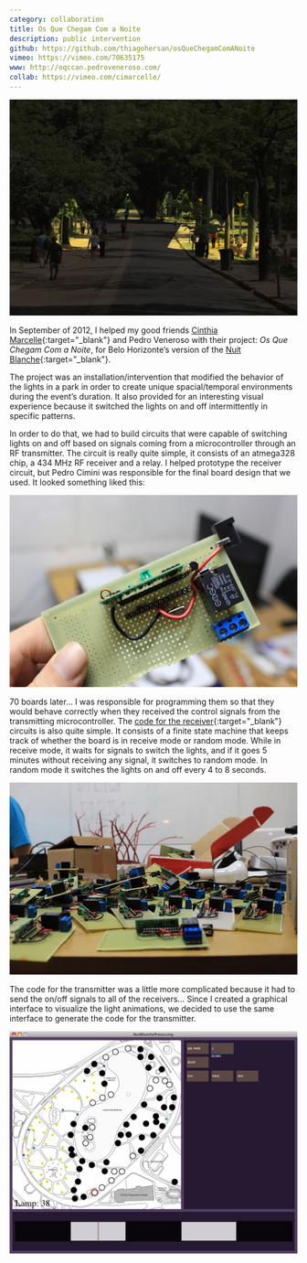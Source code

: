 ```yaml
---
category: collaboration
title: Os Que Chegam Com a Noite
description: public intervention
github: https://github.com/thiagohersan/osQueChegamComANoite
vimeo: https://vimeo.com/70635175
www: http://oqccan.pedroveneroso.com/
collab: https://vimeo.com/cimarcelle/
---
```

![](/assets/projects/os-que-chegam-com-a-noite/cinthia_pedro_01.jpg)

In September of 2012, I helped my good friends [Cinthia Marcelle](https://vimeo.com/cimarcelle){:target="_blank"} and Pedro Veneroso with their project: *Os Que Chegam Com a Noite*, for Belo Horizonte’s version of the [Nuit Blanche](http://en.wikipedia.org/wiki/Nuit_Blanche){:target="_blank"}.

The project was an installation/intervention that modified the behavior of the lights in a park in order to create unique spacial/temporal environments during the event’s duration. It also provided for an interesting visual experience because it switched the lights on and off intermittently in specific patterns.

In order to do that, we had to build circuits that were capable of switching lights on and off based on signals coming from a microcontroller through an RF transmitter. The circuit is really quite simple, it consists of an atmega328 chip, a 434 MHz RF receiver and a relay. I helped prototype the receiver circuit, but Pedro Cimini was responsible for the final board design that we used. It looked something liked this:

![](/assets/projects/os-que-chegam-com-a-noite/osQueChegamCircuit.jpg)

70 boards later... I was responsible for programming them so that they would behave correctly when they received the control signals from the transmitting microcontroller. The [code for the receiver](https://github.com/thiagohersan/osQueChegamComANoite/tree/master/Arduino/osQueChegam-rx){:target="_blank"} circuits is also quite simple. It consists of a finite state machine that keeps track of whether the board is in receive mode or random mode. While in receive mode, it waits for signals to switch the lights, and if it goes 5 minutes without receiving any signal, it switches to random mode. In random mode it switches the lights on and off every 4 to 8 seconds.

![](/assets/projects/os-que-chegam-com-a-noite/osQueChegamManyCircuits.jpg)

The code for the transmitter was a little more complicated because it had to send the on/off signals to all of the receivers… Since I created a graphical interface to visualize the light animations, we decided to use the same interface to generate the code for the transmitter.

![](/assets/projects/os-que-chegam-com-a-noite/osQueChegamGUI.jpg)
